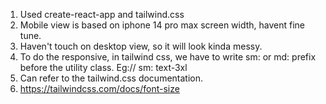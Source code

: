 1. Used create-react-app and tailwind.css
2. Mobile view is based on iphone 14 pro max screen width, havent fine tune.
3. Haven't touch on desktop view, so it will look kinda messy.
4. To do the responsive, in tailwind css, we have to write sm: or md: prefix before the utility class. Eg:// sm: text-3xl
5. Can refer to the tailwind.css documentation.
6. https://tailwindcss.com/docs/font-size
